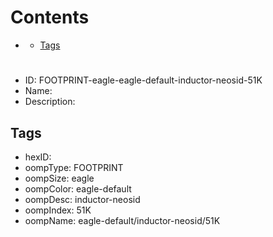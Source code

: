 



Contents
========

* [](#)
	* [Tags](#tags)

# 

- ID: FOOTPRINT-eagle-eagle-default-inductor-neosid-51K
- Name: 
- Description: 

## Tags

- hexID: 
- oompType: FOOTPRINT
- oompSize: eagle
- oompColor: eagle-default
- oompDesc: inductor-neosid
- oompIndex: 51K
- oompName: eagle-default/inductor-neosid/51K
